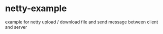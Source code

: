 # netty-example
example for netty upload / download file and send message between client and server
